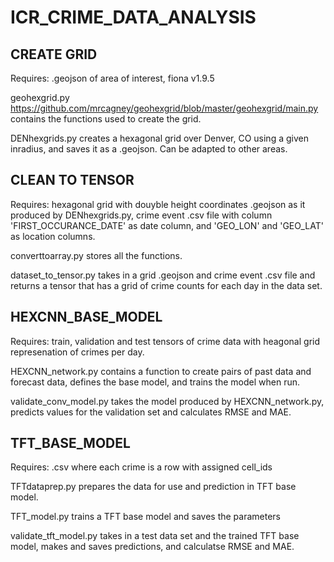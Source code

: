 # ICR_CRIME_DATA_ANALYSIS

## CREATE GRID   

Requires: .geojson of area of interest, fiona v1.9.5

geohexgrid.py https://github.com/mrcagney/geohexgrid/blob/master/geohexgrid/main.py contains the functions used to create the grid.

DENhexgrids.py creates a hexagonal grid over Denver, CO using a given inradius, and saves it as a .geojson. Can be adapted to other areas.

## CLEAN TO TENSOR

Requires: hexagonal grid with douyble height coordinates .geojson as it produced by DENhexgrids.py, crime event .csv file with column 'FIRST_OCCURANCE_DATE' as date column, and 'GEO_LON'  and 'GEO_LAT' as location columns. 

converttoarray.py stores all the functions.

dataset_to_tensor.py takes in a grid .geojson  and crime event .csv file and returns a tensor that has a grid of crime counts for each day in the data set.

## HEXCNN_BASE_MODEL

Requires: train, validation and test tensors of crime data with heagonal grid represenation of crimes per day.

HEXCNN_network.py contains a function to create pairs of past data and forecast data, defines the base model, and trains the model when run.

validate_conv_model.py takes the model produced by HEXCNN_network.py, predicts values for the validation set and calculates RMSE and MAE. 

## TFT_BASE_MODEL

Requires: .csv where each crime is a row with assigned cell_ids

TFTdataprep.py prepares the data for use and prediction in TFT base model.

TFT_model.py trains a TFT base model and saves the parameters

validate_tft_model.py takes in a test data set and the trained TFT base model, makes and saves predictions, and calculatse RMSE and MAE.
